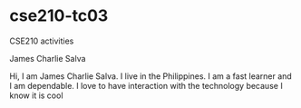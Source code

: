 # cse210-tc03
CSE210 activities


James Charlie Salva

Hi, I am James Charlie Salva. I live in the Philippines. I am a fast learner and I am dependable. I love to have interaction with the technology because I know it is cool
